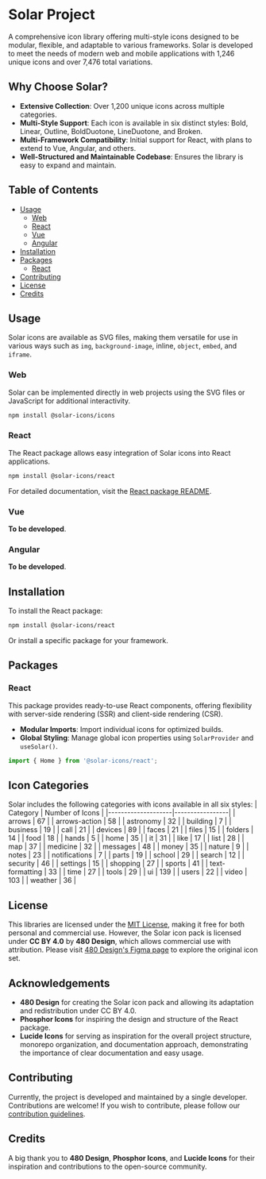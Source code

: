 # Solar Project

A comprehensive icon library offering multi-style icons designed to be modular, flexible, and adaptable to various frameworks. Solar is developed to meet the needs of modern web and mobile applications with 1,246 unique icons and over 7,476 total variations.

## Why Choose Solar?
- **Extensive Collection**: Over 1,200 unique icons across multiple categories.
- **Multi-Style Support**: Each icon is available in six distinct styles: Bold, Linear, Outline, BoldDuotone, LineDuotone, and Broken.
- **Multi-Framework Compatibility**: Initial support for React, with plans to extend to Vue, Angular, and others.
- **Well-Structured and Maintainable Codebase**: Ensures the library is easy to expand and maintain.

## Table of Contents
- [Usage](#usage)
  - [Web](#web)
  - [React](#react)
  - [Vue](#vue)
  - [Angular](#angular)
- [Installation](#installation)
- [Packages](#packages)
  - [React](#react)
- [Contributing](#contributing)
- [License](#license)
- [Credits](#credits)

## Usage
Solar icons are available as SVG files, making them versatile for use in various ways such as `img`, `background-image`, inline, `object`, `embed`, and `iframe`.

### Web
Solar can be implemented directly in web projects using the SVG files or JavaScript for additional interactivity.
```sh
npm install @solar-icons/icons
```

### React
The React package allows easy integration of Solar icons into React applications.
```sh
npm install @solar-icons/react
```
For detailed documentation, visit the [React package README](./packages/react/README.md).

### Vue
**To be developed**.

### Angular
**To be developed**.

## Installation
To install the React package:
```sh
npm install @solar-icons/react
```
Or install a specific package for your framework.

## Packages

### React
This package provides ready-to-use React components, offering flexibility with server-side rendering (SSR) and client-side rendering (CSR).
- **Modular Imports**: Import individual icons for optimized builds.
- **Global Styling**: Manage global icon properties using `SolarProvider` and `useSolar()`.

```js
import { Home } from '@solar-icons/react';
```

## Icon Categories
Solar includes the following categories with icons available in all six styles:
| Category           | Number of Icons |
|--------------------|-----------------|
| arrows             | 67              |
| arrows-action      | 58              |
| astronomy          | 32              |
| building           | 7               |
| business           | 19              |
| call               | 21              |
| devices            | 89              |
| faces              | 21              |
| files              | 15              |
| folders            | 14              |
| food               | 18              |
| hands              | 5               |
| home               | 35              |
| it                 | 31              |
| like               | 17              |
| list               | 28              |
| map                | 37              |
| medicine           | 32              |
| messages           | 48              |
| money              | 35              |
| nature             | 9               |
| notes              | 23              |
| notifications      | 7               |
| parts              | 19              |
| school             | 29              |
| search             | 12              |
| security           | 46              |
| settings           | 15              |
| shopping           | 27              |
| sports             | 41              |
| text-formatting    | 33              |
| time               | 27              |
| tools              | 29              |
| ui                 | 139             |
| users              | 22              |
| video              | 103             |
| weather            | 36              |

## License
This libraries are licensed under the [MIT License](./LICENSE), making it free for both personal and commercial use. However, the Solar icon pack is licensed under **CC BY 4.0** by **480 Design**, which allows commercial use with attribution. Please visit [480 Design's Figma page](https://www.figma.com/community/file/1166831539721848736) to explore the original icon set.

## Acknowledgements
- **480 Design** for creating the Solar icon pack and allowing its adaptation and redistribution under CC BY 4.0.
- **Phosphor Icons** for inspiring the design and structure of the React package.
- **Lucide Icons** for serving as inspiration for the overall project structure, monorepo organization, and documentation approach, demonstrating the importance of clear documentation and easy usage.

## Contributing
Currently, the project is developed and maintained by a single developer. Contributions are welcome! If you wish to contribute, please follow our [contribution guidelines](./CONTRIBUTING.md).

## Credits
A big thank you to **480 Design**, **Phosphor Icons**, and **Lucide Icons** for their inspiration and contributions to the open-source community.
